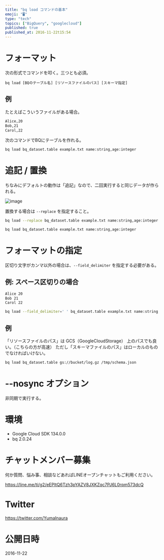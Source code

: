 ```yaml
---
title: "bq load コマンドの基本"
emoji: "🖥"
type: "tech"
topics: ["BigQuery", "googlecloud"]
published: true
published_at: 2016-11-22t15:54
---
```


# フォーマット

次の形式でコマンドを叩く。三つとも必須。

```
bq load [BQのテーブル名] [リソースファイルのパス] [スキーマ指定]
```

## 例

たとえばこういうファイルがある場合。

```example.txt
Alice,20
Bob,21
Carol,22
```

次のコマンドでBQにテーブルを作れる。

```bash
bq load bq_dataset.table example.txt name:string,age:integer
```

# 追記 / 置換

ちなみにデフォルトの動作は「追記」なので、二回実行すると同じデータが作られる。

![image](https://qiita-image-store.s3.amazonaws.com/0/89618/f29d0b8d-23dd-f061-f0c6-d8ae3a7f02e9.png)

置換する場合は `--replace` を指定すること。

```bash
bq load --replace bq_dataset.table example.txt name:string,age:integer
```

```bash
bq load bq_dataset.table example.txt name:string,age:integer
```

# フォーマットの指定

区切り文字がカンマ以外の場合は、`--field_delimiter` を指定する必要がある。

## 例: スペース区切りの場合

```example.txt
Alice 20
Bob 21
Carol 22
```

```bash
bq load --field_delimiter=' ' bq_dataset.table example.txt name:string,age:integer
```

## 例

「リソースファイルのパス」は GCS（GoogleCloudStorage） 上のパスでも良い。（こちらの方が高速）
ただし「スキーマファイルのパス」はローカルのものでなければいけない。

```bash
bq load bq_dataset.table gs://bucket/log.gz /tmp/schema.json
```

# --nosync オプション

非同期で実行する。

# 環境

- Google Cloud SDK 134.0.0
- bq 2.0.24








<!-- Update From Qiita API -->

# チャットメンバー募集


何か質問、悩み事、相談などあればLINEオープンチャットもご利用ください。

https://line.me/ti/g2/eEPltQ6Tzh3pYAZV8JXKZqc7PJ6L0rpm573dcQ





# Twitter


https://twitter.com/YumaInaura


<!-- Update From Qiita API -->



# 公開日時

2016-11-22
